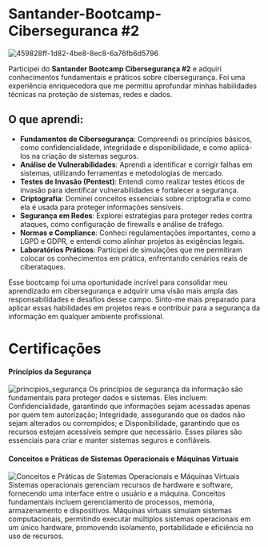 # Santander-Bootcamp-Ciberseguranca #2
![459828ff-1d82-4be8-8ec8-6a76fb6d5796](https://github.com/user-attachments/assets/7b64d406-5678-41c2-ae0d-934b363e66e5)

Participei do **Santander Bootcamp Cibersegurança #2** e adquiri conhecimentos fundamentais e práticos sobre cibersegurança. Foi uma experiência enriquecedora que me permitiu aprofundar minhas habilidades técnicas na proteção de sistemas, redes e dados.

## O que aprendi:

- **Fundamentos de Cibersegurança**: Compreendi os princípios básicos, como confidencialidade, integridade e disponibilidade, e como aplicá-los na criação de sistemas seguros.
- **Análise de Vulnerabilidades**: Aprendi a identificar e corrigir falhas em sistemas, utilizando ferramentas e metodologias de mercado.
- **Testes de Invasão (Pentest)**: Entendi como realizar testes éticos de invasão para identificar vulnerabilidades e fortalecer a segurança.
- **Criptografia**: Dominei conceitos essenciais sobre criptografia e como ela é usada para proteger informações sensíveis.
- **Segurança em Redes**: Explorei estratégias para proteger redes contra ataques, como configuração de firewalls e análise de tráfego.
- **Normas e Compliance**: Conheci regulamentações importantes, como a LGPD e GDPR, e entendi como alinhar projetos às exigências legais.
- **Laboratórios Práticos**: Participei de simulações que me permitiram colocar os conhecimentos em prática, enfrentando cenários reais de ciberataques.

Esse bootcamp foi uma oportunidade incrível para consolidar meu aprendizado em cibersegurança e adquirir uma visão mais ampla das responsabilidades e desafios desse campo. Sinto-me mais preparado para aplicar essas habilidades em projetos reais e contribuir para a segurança da informação em qualquer ambiente profissional.

# Certificações
#### Princípios da Segurança 
![principios_segurança](https://github.com/user-attachments/assets/b88ee4ee-ad6c-4e58-a7c3-c3cfbb2d7792)
Os princípios de segurança da informação são fundamentais para proteger dados e sistemas. Eles incluem: Confidencialidade, garantindo que informações sejam acessadas apenas por quem tem autorização; Integridade, assegurando que os dados não sejam alterados ou corrompidos; e Disponibilidade, garantindo que os recursos estejam acessíveis sempre que necessário. Esses pilares são essenciais para criar e manter sistemas seguros e confiáveis.

#### Conceitos e Práticas de Sistemas Operacionais e Máquinas Virtuais
![Conceitos e Práticas de Sistemas Operacionais e Máquinas Virtuais](https://github.com/user-attachments/assets/e418a04d-c4f3-45b6-be66-516f99dda318)
Sistemas operacionais gerenciam recursos de hardware e software, fornecendo uma interface entre o usuário e a máquina. Conceitos fundamentais incluem gerenciamento de processos, memória, armazenamento e dispositivos. Máquinas virtuais simulam sistemas computacionais, permitindo executar múltiplos sistemas operacionais em um único hardware, promovendo isolamento, portabilidade e eficiência no uso de recursos.
